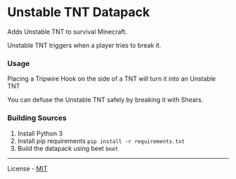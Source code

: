# Unstable TNT Datapack

Adds Unstable TNT to survival Minecraft.

Unstable TNT triggers when a player tries to break it.


### Usage

Placing a Tripwire Hook on the side of a TNT will turn it into an Unstable TNT

You can defuse the Unstable TNT safely by breaking it with Shears.


### Building Sources

1. Install Python 3
2. Install pip requirements `pip install -r requirements.txt`
3. Build the datapack using beet `beet`

---

License - [MIT](LICENSE)
